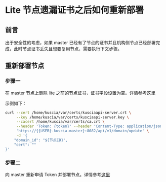 # Lite 节点遗漏证书之后如何重新部署

## 前言

出于安全性的考虑，如果 master 已经有了节点的证书并且机构侧节点已经部署完成，此时节点证书丢失且想要复用节点，需要执行下文步骤。

## 重新部署节点

### 步骤一

在 master 节点上删除 lite 之前的节点证书，证书字段设置为空。详情参考[这里](../../reference/apis/domain_cn.md#update-domain)

示例如下：

```bash
curl --cert /home/kuscia/var/certs/kusciaapi-server.crt \
     --key /home/kuscia/var/certs/kusciaapi-server.key \
     --cacert /home/kuscia/var/certs/ca.crt \
     --header 'Token: {token}' --header 'Content-Type: application/json' \
     'https://{{USER}-kuscia-master}:8082/api/v1/domain/update' \
     -d '{
    "domain_id": "${节点ID}",
    "cert": ""
}'
```

### 步骤二

向 master 重新申请 Token 并部署节点。详情参考[这里](../../deployment/Docker_deployment_kuscia/deploy_master_lite_cn.md#lite-alice)
